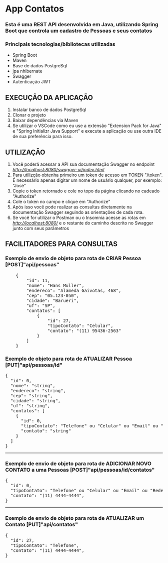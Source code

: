 # App Contatos
### Esta é uma REST API desenvolvida em Java, utilizando Spring Boot que controla um cadastro de Pessoas e seus contatos

### Principais tecnologias/bibliotecas utilizadas
- Spring Boot
- Maven
- Base de dados PostgreSql
- jpa nhibernate
- Swagger
- Autenticação JWT

## EXECUÇÃO DA APLICAÇÃO
1. Instalar banco de dados PostgreSql
2. Clonar o projeto
3. Baixar dependências via Maven
4. Se utilizar o VSCode como eu use a extensão "Extension Pack for Java" e "Spring Initializr Java Support" e execute a aplicação ou use outra IDE de sua preferência para isso.
   
## UTILIZAÇÃO
1. Você poderá acessar a API sua documentação Swagger no endpoint *[http://localhost:8080/swagger-ui/index.html](http://localhost:8080/swagger-ui/index.html)*
2. Para utilizção obtenha primeiro um token de acesso em TOKEN "/token". É necessário apenas digitar um nome de usuário qualquer, por exemplo: "José"
3. Copie o token retornado e cole no topo da página clicando no cadeado "Authorize"
4. Cole o token no campo e clique em "Authorize"
5. Após isso você pode realizar as consultas diretamente na documentação Swagger seguindo as orientações de cada rota.
6. Se você for utilizar o Postman ou o Insomnia acesse as rotas em *[http://localhost:8080/](http://localhost:8080/)* e o restante do caminho descrito no Swagger junto com seus parâmetros

## FACILITADORES PARA CONSULTAS
### Exemplo de envio de objeto para rota de CRIAR Pessoa [POST]"api/pessoas"
<pre>
    {
        "id": 11,
        "nome": "Hans Muller",
        "endereco": "Alameda Gaivotas, 468",
        "cep": "05.123-050",
        "cidade": "Barueri",
        "uf": "SP",
        "contatos": [
            {
                "id": 27,
                "tipoContato": "Celular",
                "contato": "(11) 95436-2563"
            }
        ]
    }
</pre>

### Exemplo de objeto para rota de ATUALIZAR Pessoa [PUT]"api/pessoas/id"

<pre>
{
  "id": 0,
  "nome": "string",
  "endereco": "string",
  "cep": "string",
  "cidade": "string",
  "uf": "string",
  "contatos": [
    {
      "id": 0,
      "tipoContato": "Telefone" ou "Celular" ou "Email" ou "RedeSocial",
      "contato": "string"
    }
  ]
}
</pre>

--- 

### Exemplo de envio de objeto para rota de ADICIONAR NOVO CONTATO a uma Pessoas [POST]"api/pessoas/id/contatos"
<pre>
{
  "id": 0,
  "tipoContato": "Telefone" ou "Celular" ou "Email" ou "RedeSocial",
  "contato": "(11) 4444-4444",
}
</pre>

--- 

### Exemplo de envio de objeto para rota de ATUALIZAR um Contato [PUT]"api/contatos"
<pre>
{
  "id": 27,
  "tipoContato": "Telefone",
  "contato": "(11) 4444-4444",
}
</pre>

